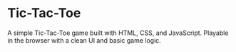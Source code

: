 # Tic-Tac-Toe
A simple Tic-Tac-Toe game built with HTML, CSS, and JavaScript. Playable in the browser with a clean UI and basic game logic.
